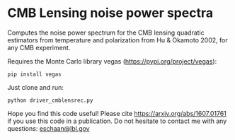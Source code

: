 #  CMB Lensing noise power spectra

Computes the noise power spectrum for the CMB lensing quadratic estimators from temperature and polarization from Hu & Okamoto 2002, for any CMB experiment. 

Requires the Monte Carlo library vegas (https://pypi.org/project/vegas):
```
pip install vegas
```
Just clone and run:
```
python driver_cmblensrec.py
```
Hope you find this code useful! Please cite https://arxiv.org/abs/1607.01761 if you use this code in a publication. Do not hesitate to contact me with any questions: eschaan@lbl.gov


